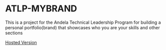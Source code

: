 # ATLP-MYBRAND
This is a project for the Andela Technical Leadership Program
for building a personal portfolio(brand) that showcases who you
are your skills and other sections

[Hosted Version]([https://www.google.com](https://atlp-mybrand-p1vqr44d6-bahati10.vercel.app/)https://atlp-mybrand-p1vqr44d6-bahati10.vercel.app/)




